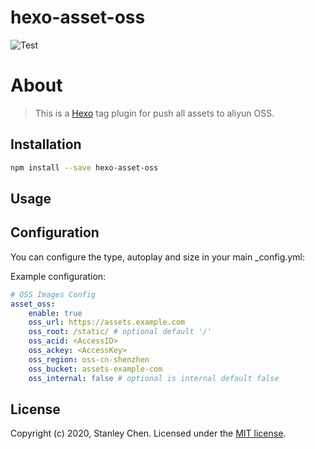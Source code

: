 # hexo-asset-oss

![Test](https://github.com/stan-chen/hexo-asset-oss/workflows/Test/badge.svg)

# About

> This is a [Hexo](http://hexo.io/) tag plugin for push all assets to aliyun OSS.

## Installation

```bash
npm install --save hexo-asset-oss
```

## Usage

## Configuration

You can configure the type, autoplay and size in your main _config.yml:

Example configuration:

```yml
# OSS Images Config
asset_oss:
    enable: true
    oss_url: https://assets.example.com
    oss_root: /static/ # optional default '/'
    oss_acid: <AccessID>
    oss_ackey: <AccessKey>
    oss_region: oss-cn-shenzhen
    oss_bucket: assets-example-com
    oss_internal: false # optional is internal default false
```

## License

Copyright (c) 2020, Stanley Chen. Licensed under the [MIT license](LICENSE).
